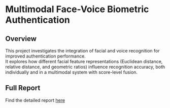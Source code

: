 # Multimodal Face-Voice Biometric Authentication

## Overview
This project investigates the integration of facial and voice recognition for improved authentication performance.  
It explores how different facial feature representations (Euclidean distance, relative distance, and geometric ratios) influence recognition accuracy, both individually and in a multimodal system with score-level fusion.

## Full Report
Find the detailed report [here](./docs/report.pdf)


